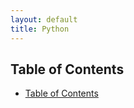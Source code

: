 ```yaml
---
layout: default
title: Python
---
```


## Table of Contents

- [Table of Contents](#table-of-contents)
